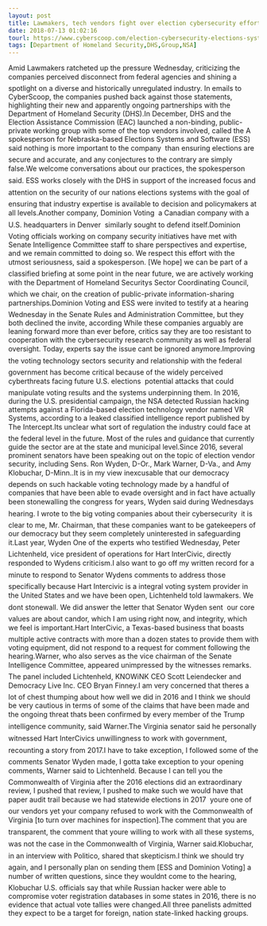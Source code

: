 ```yaml
---
layout: post
title: Lawmakers, tech vendors fight over election cybersecurity efforts
date: 2018-07-13 01:02:16
tourl: https://www.cyberscoop.com/election-cybersecurity-elections-systems-software-dominion-voting/?category_news=technology
tags: [Department of Homeland Security,DHS,Group,NSA]
---
```

Amid Lawmakers ratcheted up the pressure Wednesday, criticizing the companies perceived disconnect from federal agencies and shining a spotlight on a diverse and historically unregulated industry. In emails to CyberScoop, the companies pushed back against those statements, highlighting their new and apparently ongoing partnerships with the Department of Homeland Security (DHS).In December, DHS and the Election Assistance Commission (EAC) launched a non-binding, public-private working group with some of the top vendors involved, called the A spokesperson for Nebraska-based Elections Systems and Software (ESS) said nothing is more important to the company  than ensuring elections are secure and accurate, and any conjectures to the contrary are simply false.We welcome conversations about our practices, the spokesperson said. ESS works closely with the DHS in support of the increased focus and attention on the security of our nations elections systems with the goal of ensuring that industry expertise is available to decision and policymakers at all levels.Another company, Dominion Voting  a Canadian company with a U.S. headquarters in Denver  similarly sought to defend itself.Dominion Voting officials working on company security initiatives have met with Senate Intelligence Committee staff to share perspectives and expertise, and we remain committed to doing so. We respect this effort with the utmost seriousness, said a spokesperson. [We hope] we can be part of a classified briefing at some point in the near future, we are actively working with the Department of Homeland Securitys Sector Coordinating Council, which we chair, on the creation of public-private information-sharing partnerships.Dominion Voting and ESS were invited to testify at a hearing Wednesday in the Senate Rules and Administration Committee, but they both declined the invite, according While these companies arguably are leaning forward more than ever before, critics say they are too resistant to cooperation with the cybersecurity research community as well as federal oversight. Today, experts say the issue cant be ignored anymore.Improving the voting technology sectors security and relationship with the federal government has become critical because of the widely perceived cyberthreats facing future U.S. elections  potential attacks that could manipulate voting results and the systems underpinning them. In 2016, during the U.S. presidential campaign, the NSA detected Russian hacking attempts against a Florida-based election technology vendor named VR Systems, according to a leaked classified intelligence report published by The Intercept.Its unclear what sort of regulation the industry could face at the federal level in the future. Most of the rules and guidance that currently guide the sector are at the state and municipal level.Since 2016, several prominent senators have been speaking out on the topic of election vendor security, including Sens. Ron Wyden, D-Or., Mark Warner, D-Va., and Amy Klobuchar, D-Minn..It is in my view inexcusable that our democracy depends on such hackable voting technology made by a handful of companies that have been able to evade oversight and in fact have actually been stonewalling the congress for years, Wyden said during Wednesdays hearing. I wrote to the big voting companies about their cybersecurity  it is clear to me, Mr. Chairman, that these companies want to be gatekeepers of our democracy but they seem completely uninterested in safeguarding it.Last year, Wyden One of the experts who testified Wednesday, Peter Lichtenheld, vice president of operations for Hart InterCivic, directly responded to Wydens criticism.I also want to go off my written record for a minute to respond to Senator Wydens comments to address those specifically because Hart Intercivic is a integral voting system provider in the United States and we have been open, Lichtenheld told lawmakers. We dont stonewall. We did answer the letter that Senator Wyden sent  our core values are about candor, which I am using right now, and integrity, which we feel is important.Hart InterCivic, a Texas-based business that boasts multiple active contracts with more than a dozen states to provide them with voting equipment, did not respond to a request for comment following the hearing.Warner, who also serves as the vice chairman of the Senate Intelligence Committee, appeared unimpressed by the witnesses remarks. The panel included Lichtenheld, KNOWiNK CEO Scott Leiendecker and Democracy Live Inc. CEO Bryan Finney.I am very concerned that theres a lot of chest thumping about how well we did in 2016 and I think we should be very cautious in terms of some of the claims that have been made and the ongoing threat thats been confirmed by every member of the Trump intelligence community, said Warner.The Virginia senator said he personally witnessed Hart InterCivics unwillingness to work with government, recounting a story from 2017.I have to take exception, I followed some of the comments Senator Wyden made, I gotta take exception to your opening comments, Warner said to Lichtenheld. Because I can tell you the Commonwealth of Virginia after the 2016 elections did an extraordinary review, I pushed that review, I pushed to make such we would have that paper audit trail because we had statewide elections in 2017  youre one of our vendors yet your company refused to work with the Commonwealth of Virginia [to turn over machines for inspection].The comment that you are transparent, the comment that youre willing to work with all these systems, was not the case in the Commonwealth of Virginia, Warner said.Klobuchar, in an interview with Politico, shared that skepticism.I think we should try again, and I personally plan on sending them [ESS and Dominion Voting] a number of written questions, since they wouldnt come to the hearing, Klobuchar U.S. officials say that while Russian hacker were able to compromise voter registration databases in some states in 2016, there is no evidence that actual vote tallies were changed.All three panelists admitted they expect to be a target for foreign, nation state-linked hacking groups.